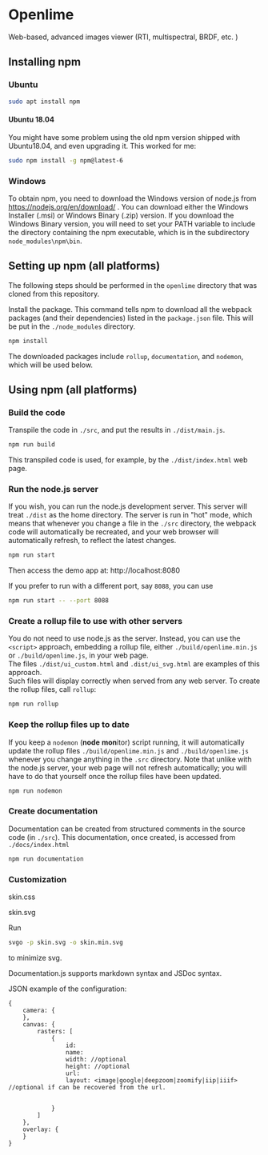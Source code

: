 # Openlime
Web-based, advanced images viewer (RTI, multispectral, BRDF, etc. )

## Installing npm

### Ubuntu

```bash
sudo apt install npm
```

#### Ubuntu 18.04
You might have some problem using the old npm version shipped with Ubuntu18.04, and even upgrading it. This worked for me:
```bash
sudo npm install -g npm@latest-6
```

### Windows
To obtain npm, you need to download the Windows version
of node.js from https://nodejs.org/en/download/ .
You can download either the Windows Installer (.msi) or
Windows Binary (.zip) version.  If you download the Windows
Binary version, you will need to set your PATH variable
to include the directory containing the npm executable, which
is in the subdirectory `node_modules\npm\bin`.

## Setting up npm (all platforms)

The following steps should be performed in the `openlime`
directory that was cloned from this repository.

Install the package.  This command tells npm to download
all the webpack packages (and their dependencies) listed in the
`package.json` file.  This will be put in the `./node_modules`
directory.

```bash
npm install
```

The downloaded packages include `rollup`, `documentation`,
and `nodemon`, which will be used below.
 
## Using npm (all platforms)

### Build the code
Transpile the code in `./src`, and
put the results in `./dist/main.js`.
```bash
npm run build
```

This transpiled code is used, for example, by the
`./dist/index.html` web page.

### Run the node.js server

If you wish, you can run the node.js development server.
This server will treat `./dist` as the home directory.
The server is run in "hot" mode, which means that 
whenever you change a file in the `./src` directory, 
the webpack code will automatically be recreated, and
your web browser will automatically refresh, to reflect
the latest changes.
```bash
npm run start
```

Then access the demo app at: http://localhost:8080

If you prefer to run with a different port, say `8088`, you can use
```bash
npm run start -- --port 8088
```

### Create a rollup file to use with other servers

You do not need to use node.js as the server.  Instead, you
can use the `<script>` approach, embedding a rollup file, either
`./build/openlime.min.js`
or 
`./build/openlime.js`,
in your web page.  
The files
`./dist/ui_custom.html` and `.dist/ui_svg.html` are examples of
this approach.  
Such files will display correctly when served from any web server.
To create the rollup files, call `rollup`:

```bash
npm run rollup
```

### Keep the rollup files up to date

If you keep a `nodemon` (**node** **mon**itor) script running, it
will automatically update the rollup files
`./build/openlime.min.js`
and 
`./build/openlime.js` 
whenever you change anything in the `.src` directory.
Note that unlike with the node.js server, your web page will
not refresh automatically; you will have to do that yourself
once the rollup files have been updated.

```bash
npm run nodemon
```

### Create documentation

Documentation can be created from structured comments in the
source code (in `./src`).
This documentation, once created, is accessed from `./docs/index.html`

```bash
npm run documentation
```

### Customization

skin.css

skin.svg

Run 
```bash
svgo -p skin.svg -o skin.min.svg
```
to minimize svg.


Documentation.js supports markdown syntax and JSDoc syntax.



JSON example of the configuration:


```
{
	camera: { 
	},
	canvas: {
		rasters: [
			{
				id:
				name:
				width: //optional
				height: //optional
				url: 
				layout: <image|google|deepzoom|zoomify|iip|iiif> //optional if can be recovered from the url.
				

			}
		]
	},
	overlay: {
	}
}
```



